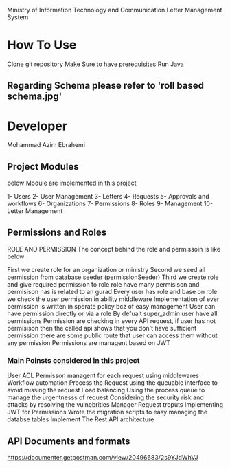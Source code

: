 Ministry of Information Technology and Communication Letter Management System

# How To Use
Clone git repository
Make Sure to have prerequisites
Run Java

## Regarding Schema please refer to 'roll based schema.jpg'
# Developer

Mohammad Azim Ebrahemi

## Project Modules
below Module are implemented in this project

1- Users
2- User Management
3- Letters
4- Requests
5- Approvals and workflows
6- Organizations
7- Permissions
8- Roles
9- Management
10- Letter Management

## Permissions and Roles

ROLE AND PERMISSION
The concept behind the role and permissoin is like below

First we create role for an organization or ministry
Second we seed all permission from database seeder (permissionSeeder)
Third we create role and give required permission to role
role have many permisison and permisison has is related to an gurad
Every user has role and base on role we check the user permission in ability middleware
Implementation of ever permission is written in sperate policy bcz of easy management
User can have permission directly or via a role
By defualt super_admin user have all permissions
Permission are checking in every API request, if user has not permisison then the called api shows that you don't have sufficient permission
there are some public route that user can access them without any permission
Permissions are managent based on JWT
### Main Poinsts considered in this project
User ACL
Permisson managent for each request using middlewares
Workflow automation
Process the Request using the queuable interface to avoid missing the request
Load balancing
Using the process queue to manage the urgentnesss of request
Considering the security risk and attacks by resolving the vulnebrities
Manager Request troputs
Implementing JWT for Permissions
Wrote the migration scripts to easy managing the databse tables
Implement The Rest API architecture

## API Documents and formats 
https://documenter.getpostman.com/view/20496683/2s9YJdWhVJ

